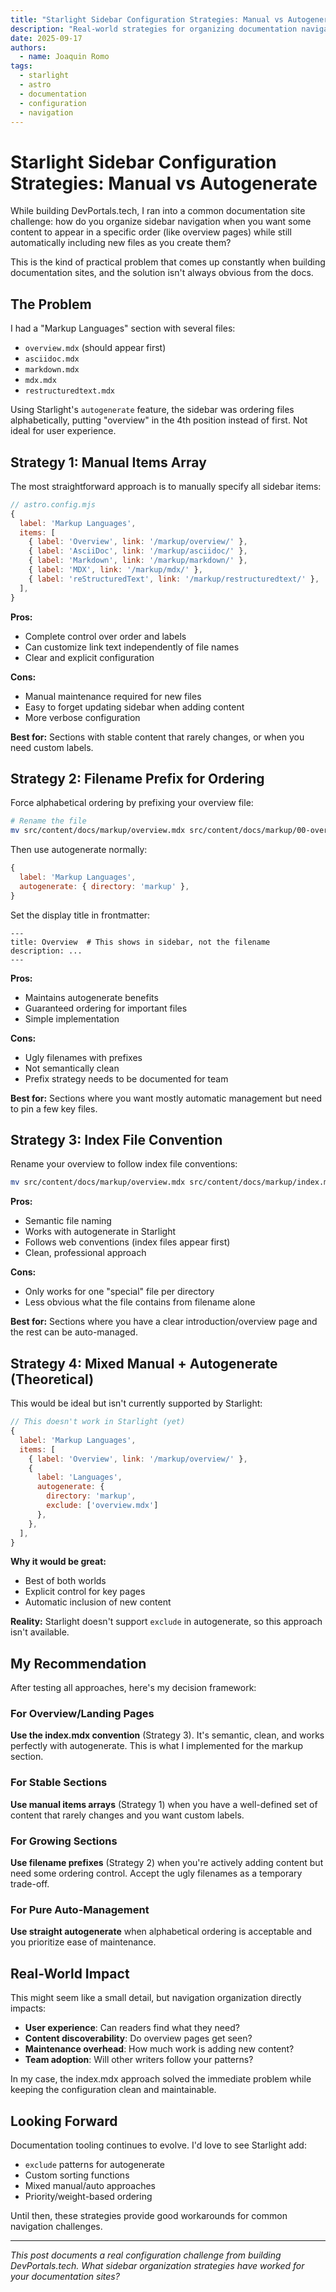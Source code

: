 ```yaml
---
title: "Starlight Sidebar Configuration Strategies: Manual vs Autogenerate"
description: "Real-world strategies for organizing documentation navigation when you need both flexibility and automation"
date: 2025-09-17
authors:
  - name: Joaquin Romo
tags:
  - starlight
  - astro
  - documentation
  - configuration
  - navigation
---
```


# Starlight Sidebar Configuration Strategies: Manual vs Autogenerate

While building DevPortals.tech, I ran into a common documentation site challenge: how do you organize sidebar navigation when you want some content to appear in a specific order (like overview pages) while still automatically including new files as you create them?

This is the kind of practical problem that comes up constantly when building documentation sites, and the solution isn't always obvious from the docs.

## The Problem

I had a "Markup Languages" section with several files:
- `overview.mdx` (should appear first)
- `asciidoc.mdx`
- `markdown.mdx` 
- `mdx.mdx`
- `restructuredtext.mdx`

Using Starlight's `autogenerate` feature, the sidebar was ordering files alphabetically, putting "overview" in the 4th position instead of first. Not ideal for user experience.

## Strategy 1: Manual Items Array

The most straightforward approach is to manually specify all sidebar items:

```javascript
// astro.config.mjs
{
  label: 'Markup Languages',
  items: [
    { label: 'Overview', link: '/markup/overview/' },
    { label: 'AsciiDoc', link: '/markup/asciidoc/' },
    { label: 'Markdown', link: '/markup/markdown/' },
    { label: 'MDX', link: '/markup/mdx/' },
    { label: 'reStructuredText', link: '/markup/restructuredtext/' },
  ],
}
```

**Pros:**
- Complete control over order and labels
- Can customize link text independently of file names
- Clear and explicit configuration

**Cons:**
- Manual maintenance required for new files
- Easy to forget updating sidebar when adding content
- More verbose configuration

**Best for:** Sections with stable content that rarely changes, or when you need custom labels.

## Strategy 2: Filename Prefix for Ordering

Force alphabetical ordering by prefixing your overview file:

```bash
# Rename the file
mv src/content/docs/markup/overview.mdx src/content/docs/markup/00-overview.mdx
```

Then use autogenerate normally:

```javascript
{
  label: 'Markup Languages',
  autogenerate: { directory: 'markup' },
}
```

Set the display title in frontmatter:

```mdx
---
title: Overview  # This shows in sidebar, not the filename
description: ...
---
```

**Pros:**
- Maintains autogenerate benefits
- Guaranteed ordering for important files
- Simple implementation

**Cons:**
- Ugly filenames with prefixes
- Not semantically clean
- Prefix strategy needs to be documented for team

**Best for:** Sections where you want mostly automatic management but need to pin a few key files.

## Strategy 3: Index File Convention

Rename your overview to follow index file conventions:

```bash
mv src/content/docs/markup/overview.mdx src/content/docs/markup/index.mdx
```

**Pros:**
- Semantic file naming
- Works with autogenerate in Starlight
- Follows web conventions (index files appear first)
- Clean, professional approach

**Cons:**
- Only works for one "special" file per directory
- Less obvious what the file contains from filename alone

**Best for:** Sections where you have a clear introduction/overview page and the rest can be auto-managed.

## Strategy 4: Mixed Manual + Autogenerate (Theoretical)

This would be ideal but isn't currently supported by Starlight:

```javascript
// This doesn't work in Starlight (yet)
{
  label: 'Markup Languages',
  items: [
    { label: 'Overview', link: '/markup/overview/' },
    {
      label: 'Languages',
      autogenerate: { 
        directory: 'markup',
        exclude: ['overview.mdx']
      },
    },
  ],
}
```

**Why it would be great:**
- Best of both worlds
- Explicit control for key pages
- Automatic inclusion of new content

**Reality:** Starlight doesn't support `exclude` in autogenerate, so this approach isn't available.

## My Recommendation

After testing all approaches, here's my decision framework:

### For Overview/Landing Pages
**Use the index.mdx convention** (Strategy 3). It's semantic, clean, and works perfectly with autogenerate. This is what I implemented for the markup section.

### For Stable Sections  
**Use manual items arrays** (Strategy 1) when you have a well-defined set of content that rarely changes and you want custom labels.

### For Growing Sections
**Use filename prefixes** (Strategy 2) when you're actively adding content but need some ordering control. Accept the ugly filenames as a temporary trade-off.

### For Pure Auto-Management
**Use straight autogenerate** when alphabetical ordering is acceptable and you prioritize ease of maintenance.

## Real-World Impact

This might seem like a small detail, but navigation organization directly impacts:

- **User experience**: Can readers find what they need?
- **Content discoverability**: Do overview pages get seen?
- **Maintenance overhead**: How much work is adding new content?
- **Team adoption**: Will other writers follow your patterns?

In my case, the index.mdx approach solved the immediate problem while keeping the configuration clean and maintainable.

## Looking Forward

Documentation tooling continues to evolve. I'd love to see Starlight add:
- `exclude` patterns for autogenerate
- Custom sorting functions
- Mixed manual/auto approaches
- Priority/weight-based ordering

Until then, these strategies provide good workarounds for common navigation challenges.

---

*This post documents a real configuration challenge from building DevPortals.tech. What sidebar organization strategies have worked for your documentation sites?*
